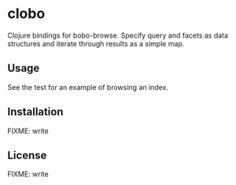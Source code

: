 # clobo

Clojure bindings for bobo-browse. Specify query and facets as data structures
and iterate through results as a simple map.

## Usage

See the test for an example of browsing an index.

## Installation

FIXME: write

## License

FIXME: write
